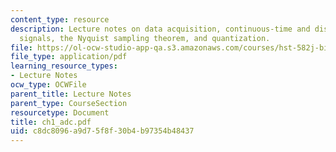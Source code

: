 ```yaml
---
content_type: resource
description: Lecture notes on data acquisition, continuous-time and discrete-time
  signals, the Nyquist sampling theorem, and quantization.
file: https://ol-ocw-studio-app-qa.s3.amazonaws.com/courses/hst-582j-biomedical-signal-and-image-processing-spring-2007/c8dc8096a9d75f8f30b4b97354b48437_ch1_adc.pdf
file_type: application/pdf
learning_resource_types:
- Lecture Notes
ocw_type: OCWFile
parent_title: Lecture Notes
parent_type: CourseSection
resourcetype: Document
title: ch1_adc.pdf
uid: c8dc8096-a9d7-5f8f-30b4-b97354b48437
---
```

